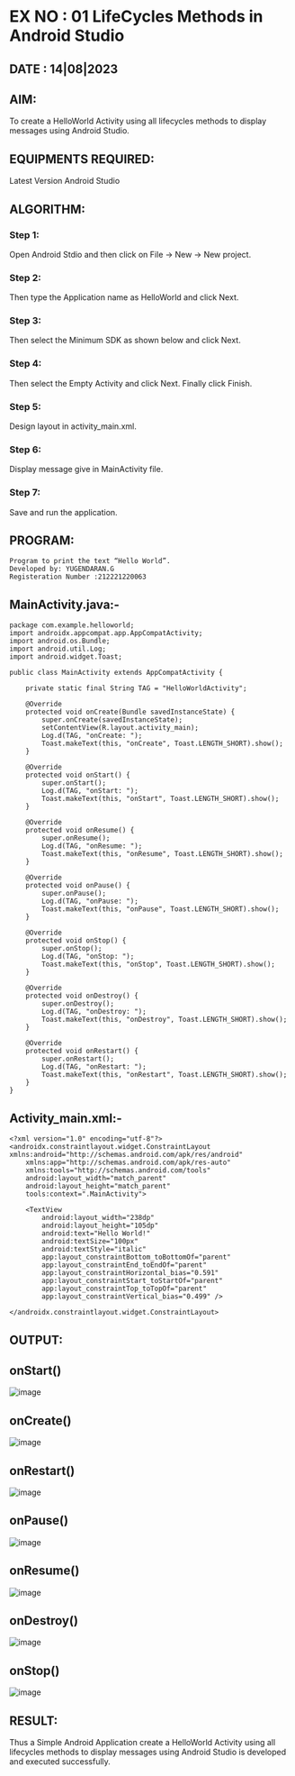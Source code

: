 # EX NO : 01  LifeCycles Methods in Android Studio 

## DATE : 14|08|2023 

## AIM:

To create a HelloWorld Activity using all lifecycles methods to display messages using Android Studio.

## EQUIPMENTS REQUIRED:

Latest Version Android Studio

## ALGORITHM:

### Step 1: 
Open Android Stdio and then click on File -> New -> New project.

### Step 2: 
Then type the Application name as HelloWorld and click Next. 

### Step 3: 
Then select the Minimum SDK as shown below and click Next.

### Step 4: 
Then select the Empty Activity and click Next. Finally click Finish.

### Step 5: 
Design layout in activity_main.xml.

### Step 6: 
Display message give in MainActivity file.

### Step 7: 
Save and run the application.



## PROGRAM:
```
Program to print the text “Hello World”.
Developed by: YUGENDARAN.G
Registeration Number :212221220063
```


## MainActivity.java:-
```
package com.example.helloworld;
import androidx.appcompat.app.AppCompatActivity;
import android.os.Bundle;
import android.util.Log;
import android.widget.Toast;

public class MainActivity extends AppCompatActivity {

    private static final String TAG = "HelloWorldActivity";

    @Override
    protected void onCreate(Bundle savedInstanceState) {
        super.onCreate(savedInstanceState);
        setContentView(R.layout.activity_main);
        Log.d(TAG, "onCreate: ");
        Toast.makeText(this, "onCreate", Toast.LENGTH_SHORT).show();
    }

    @Override
    protected void onStart() {
        super.onStart();
        Log.d(TAG, "onStart: ");
        Toast.makeText(this, "onStart", Toast.LENGTH_SHORT).show();
    }

    @Override
    protected void onResume() {
        super.onResume();
        Log.d(TAG, "onResume: ");
        Toast.makeText(this, "onResume", Toast.LENGTH_SHORT).show();
    }

    @Override
    protected void onPause() {
        super.onPause();
        Log.d(TAG, "onPause: ");
        Toast.makeText(this, "onPause", Toast.LENGTH_SHORT).show();
    }

    @Override
    protected void onStop() {
        super.onStop();
        Log.d(TAG, "onStop: ");
        Toast.makeText(this, "onStop", Toast.LENGTH_SHORT).show();
    }

    @Override
    protected void onDestroy() {
        super.onDestroy();
        Log.d(TAG, "onDestroy: ");
        Toast.makeText(this, "onDestroy", Toast.LENGTH_SHORT).show();
    }

    @Override
    protected void onRestart() {
        super.onRestart();
        Log.d(TAG, "onRestart: ");
        Toast.makeText(this, "onRestart", Toast.LENGTH_SHORT).show();
    }
}

```


## Activity_main.xml:-
```
<?xml version="1.0" encoding="utf-8"?>
<androidx.constraintlayout.widget.ConstraintLayout xmlns:android="http://schemas.android.com/apk/res/android"
    xmlns:app="http://schemas.android.com/apk/res-auto"
    xmlns:tools="http://schemas.android.com/tools"
    android:layout_width="match_parent"
    android:layout_height="match_parent"
    tools:context=".MainActivity">

    <TextView
        android:layout_width="238dp"
        android:layout_height="105dp"
        android:text="Hello World!"
        android:textSize="100px"
        android:textStyle="italic"
        app:layout_constraintBottom_toBottomOf="parent"
        app:layout_constraintEnd_toEndOf="parent"
        app:layout_constraintHorizontal_bias="0.591"
        app:layout_constraintStart_toStartOf="parent"
        app:layout_constraintTop_toTopOf="parent"
        app:layout_constraintVertical_bias="0.499" />

</androidx.constraintlayout.widget.ConstraintLayout>
```

## OUTPUT:



## onStart()
![image](https://github.com/Yugendaran/Mobile-Application-Development/assets/128135616/91bb271e-3cf6-4f44-98a1-f6904c3d4e9a)



## onCreate()
![image](https://github.com/Yugendaran/Mobile-Application-Development/assets/128135616/281372ab-37f9-4a4f-b49f-6da9e7488cae)


## onRestart()
![image](https://github.com/NaveenKumar-008/Mobile-Application-Development/assets/128135244/65457888-9a0f-453c-a7f0-238718ce93b3)

## onPause()
![image](https://github.com/NaveenKumar-008/Mobile-Application-Development/assets/128135244/65590a7f-907f-4322-a343-e0e9dfb07f04)

## onResume()
![image](https://github.com/NaveenKumar-008/Mobile-Application-Development/assets/128135244/54f82a3d-ab7a-4122-9c62-8465d6c1271f)

## onDestroy()
![image](https://github.com/NaveenKumar-008/Mobile-Application-Development/assets/128135244/832d0445-3278-48e4-b718-7f0c030f73d1)

## onStop()
![image](https://github.com/NaveenKumar-008/Mobile-Application-Development/assets/128135244/3e74dfc3-82a2-4c4e-86f4-1361d8b499ed)

## RESULT:
Thus a Simple Android Application create a HelloWorld Activity using all lifecycles methods to display messages using Android Studio is developed and executed successfully.
